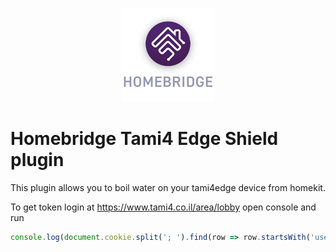 
<p align="center">

<img src="https://github.com/homebridge/branding/raw/master/logos/homebridge-wordmark-logo-vertical.png" width="150">

</p>

# Homebridge Tami4 Edge Shield plugin

This plugin allows you to boil water on your tami4edge device from homekit.

To get token login at <https://www.tami4.co.il/area/lobby> open console and run

```javascript
console.log(document.cookie.split('; ').find(row => row.startsWith('userToken=')).split('=')[1]);
```
